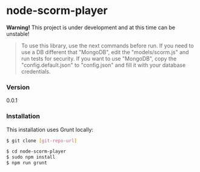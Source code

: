 # node-scorm-player

**Warning!** This project is under development and at this time can be unstable!

> To use this library, use the next commands before run.
> If you need to use a DB different that "MongoDB",
> edit the "models/scorm.js" and run tests for security.
> If you want to use "MongoDB", copy the "config.default.json" to
> "config.json" and fill it with your database credentials.

### Version
0.0.1

### Installation

This installation uses Grunt locally:

```sh
$ git clone [git-repo-url]
```

```sh
$ cd node-scorm-player
$ sudo npm install
$ npm run grunt
```
